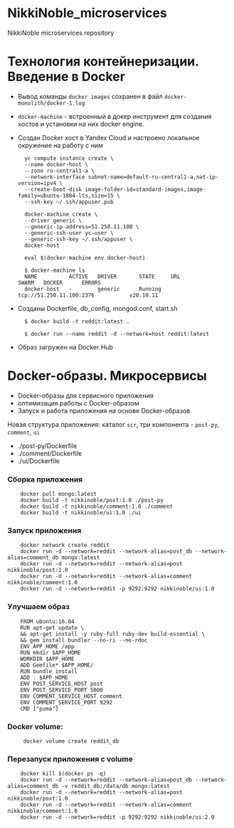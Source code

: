 # NikkiNoble_microservices
NikkiNoble microservices repository

# Технология контейнеризации. Введение в Docker

- Вывод команды `docker images` сохранен в файл `docker-monolith/docker-1.log`

* `docker-machine` - встроенный в докер инструмент для создания хостов и установки на них docker engine.

* Создан Docker хост в Yandex Cloud и настроено локальное окружение на работу с ним


        yc compute instance create \
        --name docker-host \
        --zone ru-central1-a \
        --network-interface subnet-name=default-ru-central1-a,nat-ip-version=ipv4 \
        --create-boot-disk image-folder-id=standard-images,image-family=ubuntu-1804-lts,size=15 \
        --ssh-key ~/.ssh/appuser.pub
	
        docker-machine create \
        --driver generic \
        --generic-ip-address=51.250.11.100 \
        --generic-ssh-user yc-user \
        --generic-ssh-key ~/.ssh/appuser \
        docker-host
  
        eval $(docker-machine env docker-host)

        $ docker-machine ls
        NAME          ACTIVE   DRIVER       STATE     URL             SWARM   DOCKER      ERRORS
        docker-host   -        generic      Running   tcp://51.250.11.100:2376           v20.10.11

* Созданы Dockerfile, db_config, mongod.conf, start.sh

        $ docker build -t reddit:latest .

        $ docker run --name reddit -d --network=host reddit:latest

* Образ загружен на Docker Hub

# Docker-образы. Микросервисы

- Docker-образы для сервисного приложения
- оптимизация работы с Docker-образом
- Запуск и работа приложения на основе Docker-образов

Новая структура приложения: каталог `scr`, три компонента - `post-py`, `comment`, `ui`
* ./post-py/Dockerfile
* ./comment/Dockerfile
* ./ui/Dockerfile
### Сборка приложения

        docker pull mongo:latest
        docker build -t nikkinoble/post:1.0 ./post-py
        docker build -t nikkinoble/comment:1.0 ./comment
        docker build -t nikkinoble/ui:1.0 ./ui
### Запуск приложения

        docker network create reddit
        docker run -d --network=reddit --network-alias=post_db --network-alias=comment_db mongo:latest
        docker run -d --network=reddit --network-alias=post nikkinoble/post:1.0
        docker run -d --network=reddit --network-alias=comment nikkinoble/comment:1.0
        docker run -d --network=reddit -p 9292:9292 nikkinoble/ui:1.0

### Улучшаем образ 

        FROM ubuntu:16.04
        RUN apt-get update \
        && apt-get install -y ruby-full ruby-dev build-essential \
        && gem install bundler --no-ri --no-rdoc
        ENV APP_HOME /app
        RUN mkdir $APP_HOME
        WORKDIR $APP_HOME
        ADD Gemfile* $APP_HOME/
        RUN bundle install
        ADD . $APP_HOME
        ENV POST_SERVICE_HOST post
        ENV POST_SERVICE_PORT 5000
        ENV COMMENT_SERVICE_HOST comment
        ENV COMMENT_SERVICE_PORT 9292
        CMD ["puma"]

### Docker volume:

         docker volume create reddit_db

### Перезапуск приложения с volume

        docker kill $(docker ps -q)
        docker run -d --network=reddit --network-alias=post_db --network-alias=comment_db -v reddit_db:/data/db mongo:latest
        docker run -d --network=reddit --network-alias=post nikkinoble/post:1.0
        docker run -d --network=reddit --network-alias=comment nikkinoble/comment:1.0
        docker run -d --network=reddit -p 9292:9292 nikkinoble/ui:2.0
        